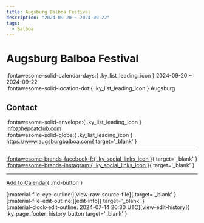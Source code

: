 ```yaml
---
title: Augsburg Balboa Festival
description: "2024-09-20 ~ 2024-09-22"
tags:
  - Balboa
---
```


# Augsburg Balboa Festival 

:fontawesome-solid-calendar-days:{ .ky_list_leading_icon } 2024-09-20 ~ 2024-09-22  
:fontawesome-solid-location-dot:{ .ky_list_leading_icon } Augsburg  

## Contact

:fontawesome-solid-envelope:{ .ky_list_leading_icon } <info@hepcatclub.com>  
:fontawesome-solid-globe:{ .ky_list_leading_icon } <https://www.augsburgbalboa.com>{ target='_blank' }  

---

 [:fontawesome-brands-facebook-f:{ .ky_social_links_icon }](https://www.facebook.com/augsburgbalboa){ target='_blank' } [:fontawesome-brands-instagram:{ .ky_social_links_icon }](https://instagram.com/augsburgbalboafestival){ target='_blank' }

---

[Add to Calendar](https://swing.news/ics/en/2024/de/augsburg-balboa-festival-2024.ics){ .md-button }

<div class="ky_page_footer" markdown>
<div class="ky_page_footer_trailing" markdown="span">
[:material-file-eye-outline:][view-raw-source-file]{ target='_blank' }
[:material-file-edit-outline:][edit-info]{ target='_blank' }
</div>
<div class="ky_page_footer_leading" markdown="span">
[:material-clock-edit-outline: 2024-07-14 20:30 UTC][view-edit-history]{ .ky_page_footer_history_button target='_blank' }
</div>
</div>

[view-raw-source-file]: https://github.com/swingdance/events/blob/main/2024/de/augsburg-balboa-festival-2024.json "View Raw Source File"
[edit-info]: https://github.com/swingdance/events/issues/new?assignees=&labels=update+event&projects=&template=03-update_entity.yml&title=%5B2024%2Fde%5D%20Augsburg%20Balboa%20Festival&region=de&year=2024&id=augsburg-balboa-festival-2024&name=Augsburg%20Balboa%20Festival&org_id= "Edit Info"

[view-edit-history]: https://github.com/swingdance/events/commits/main/2024/de/augsburg-balboa-festival-2024.json "View Edit History"
